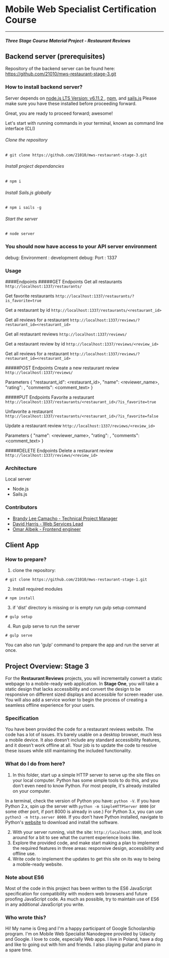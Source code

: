 # Mobile Web Specialist Certification Course
---
#### _Three Stage Course Material Project - Restaurant Reviews_

## Backend server (prerequisites)
Repository of the backend server can be found here: https://github.com/21010/mws-restaurant-stage-3.git

### How to install backend server?
Server depends on [node.js LTS Version: v6.11.2 ](https://nodejs.org/en/download/), [npm](https://www.npmjs.com/get-npm), and [sails.js](http://sailsjs.com/)
Please make sure you have these installed before proceeding forward.

Great, you are ready to proceed forward; awesome!

Let's start with running commands in your terminal, known as command line interface (CLI)

###### Clone the repository
```Clone server repository
# git clone https://github.com/21010/mws-restaurant-stage-3.git
```

###### Install project dependancies
```Install project dependancies
# npm i
```
###### Install Sails.js globally
```Install sails global
# npm i sails -g
```
###### Start the server
```Start server
# node server
```
### You should now have access to your API server environment
debug: Environment : development
debug: Port        : 1337

### Usage
####Endpoints
#####GET Endpoints
Get all restaurants
```http://localhost:1337/restaurants/```

Get favorite restaurants 
```http://localhost:1337/restaurants/?is_favorite=true```

Get a restaurant by id
```http://localhost:1337/restaurants/<restaurant_id>```

Get all reviews for a restaurant
```http://localhost:1337/reviews/?restaurant_id=<restaurant_id>```

Get all restaurant reviews
```http://localhost:1337/reviews/```

Get a restaurant review by id
```http://localhost:1337/reviews/<review_id>```

Get all reviews for a restaurant
```http://localhost:1337/reviews/?restaurant_id=<restaurant_id>```

#####POST Endpoints
Create a new restaurant review
```http://localhost:1337/reviews/```

Parameters
{
    "restaurant_id": <restaurant_id>,
    "name": <reviewer_name>,
    "rating": <rating>,
    "comments": <comment_text>
}

#####PUT Endpoints
Favorite a restaurant
```http://localhost:1337/restaurants/<restaurant_id>/?is_favorite=true```

Unfavorite a restaurant
```http://localhost:1337/restaurants/<restaurant_id>/?is_favorite=false```

Update a restaurant review
```http://localhost:1337/reviews/<review_id>```

Parameters
{
    "name": <reviewer_name>,
    "rating": <rating>,
    "comments": <comment_text>
}

#####DELETE Endpoints
Delete a restaurant review
```http://localhost:1337/reviews/<review_id>```


### Architecture
Local server
- Node.js
- Sails.js

### Contributors

- [Brandy Lee Camacho - Technical Project Manager](mailto:brandy.camacho@udacity.com)
- [David Harris - Web Services Lead](mailto:david.harris@udacity.com)
- [Omar Albeik - Frontend engineer](mailto:omaralbeik@gmail.com)


## Client App
### How to prepare?
1. clone the repository:
```
# git clone https://github.com/21010/mws-restaurant-stage-1.git
```
2. Install required modules
```
# npm install
``` 

3. if 'dist' directory is missing or is empty run gulp setup command
```
# gulp setup
```
4. Run gulp serve to run the server
```
# gulp serve
```

You can also run 'gulp' command to prepare the app and run the server at once.



## Project Overview: Stage 3

For the **Restaurant Reviews** projects, you will incrementally convert a static webpage to a mobile-ready web application. In **Stage One**, you will take a static design that lacks accessibility and convert the design to be responsive on different sized displays and accessible for screen reader use. You will also add a service worker to begin the process of creating a seamless offline experience for your users.

### Specification

You have been provided the code for a restaurant reviews website. The code has a lot of issues. It’s barely usable on a desktop browser, much less a mobile device. It also doesn’t include any standard accessibility features, and it doesn’t work offline at all. Your job is to update the code to resolve these issues while still maintaining the included functionality. 

### What do I do from here?

1. In this folder, start up a simple HTTP server to serve up the site files on your local computer. Python has some simple tools to do this, and you don't even need to know Python. For most people, it's already installed on your computer. 

In a terminal, check the version of Python you have: `python -V`. If you have Python 2.x, spin up the server with `python -m SimpleHTTPServer 8000` (or some other port, if port 8000 is already in use.) For Python 3.x, you can use `python3 -m http.server 8000`. If you don't have Python installed, navigate to Python's [website](https://www.python.org/) to download and install the software.

2. With your server running, visit the site: `http://localhost:8000`, and look around for a bit to see what the current experience looks like.
3. Explore the provided code, and make start making a plan to implement the required features in three areas: responsive design, accessibility and offline use.
4. Write code to implement the updates to get this site on its way to being a mobile-ready website.

### Note about ES6

Most of the code in this project has been written to the ES6 JavaScript specification for compatibility with modern web browsers and future proofing JavaScript code. As much as possible, try to maintain use of ES6 in any additional JavaScript you write. 


### Who wrote this?
Hi! My name is Greg and I'm a happy participant of Google Schoolarship program. I'm on Mobile Web Specialist Nanodegree provided by Udacity and Google.
I love to code, especially Web apps. I live in Poland, have a dog and like to going out with him and friends. I also playing guitar and piano in a spare time.
